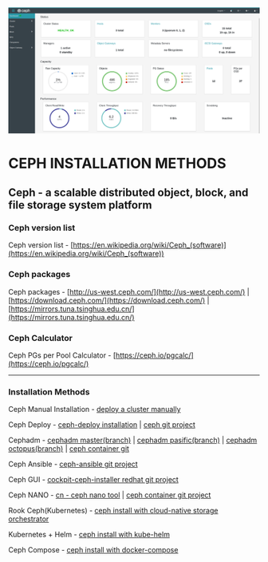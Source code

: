 ![](ceph-oct-dash.png)

# CEPH INSTALLATION METHODS

## Ceph - a scalable distributed object, block, and file storage system platform

### Ceph version list
Ceph version list - [https://en.wikipedia.org/wiki/Ceph_(software)](https://en.wikipedia.org/wiki/Ceph_(software))

### Ceph packages
Ceph packages - [http://us-west.ceph.com/](http://us-west.ceph.com/) | [https://download.ceph.com/](https://download.ceph.com/) | [https://mirrors.tuna.tsinghua.edu.cn/](https://mirrors.tuna.tsinghua.edu.cn/)

### Ceph Calculator
Ceph PGs per Pool Calculator - [https://ceph.io/pgcalc/](https://ceph.io/pgcalc/)

---
### Installation Methods <br>

Ceph Manual Installation - [deploy a cluster manually](https://docs.ceph.com/en/latest/install/index_manual/#deploy-a-cluster-manually) <br>

Ceph Deploy - [ceph-deploy installation](https://docs.ceph.com/en/nautilus/install/install-ceph-deploy/) | [ceph git project](https://github.com/ceph/ceph) <br>

Cephadm - [cephadm master(branch)](https://github.com/ceph/ceph/blob/master/src/cephadm/cephadm) | [cephadm pasific(branch)](https://raw.githubusercontent.com/ceph/ceph/pacific/src/cephadm/cephadm) | [cephadm octopus(branch)](https://raw.githubusercontent.com/ceph/ceph/octopus/src/cephadm/cephadm) | [ceph container git](https://github.com/ceph/ceph-container) <br>

Ceph Ansible - [ceph-ansible git project](https://github.com/ceph/ceph-ansible) <br>

Ceph GUI - [cockpit-ceph-installer redhat git project](https://github.com/red-hat-storage/cockpit-ceph-installer) <br>

Ceph NANO - [cn - ceph nano tool](https://github.com/ceph/cn) | [ceph container git project](https://github.com/ceph/ceph-container) <br>

Rook Ceph(Kubernetes) - [ceph install with cloud-native storage orchestrator](https://rook.io/docs/rook/v1.5/ceph-quickstart.html) <br>

Kubernetes + Helm - [ceph install with kube-helm](https://docs.ceph.com/en/nautilus/start/kube-helm/) <br>

Ceph Compose - [ceph install with docker-compose](https://github.com/fatlan/Ceph-Docker-Compose)
